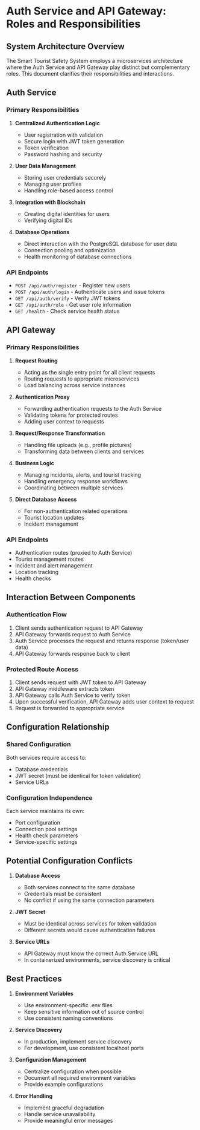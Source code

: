 # Auth Service and API Gateway: Roles and Responsibilities

## System Architecture Overview

The Smart Tourist Safety System employs a microservices architecture where the Auth Service and API Gateway play distinct but complementary roles. This document clarifies their responsibilities and interactions.

## Auth Service

### Primary Responsibilities

1. **Centralized Authentication Logic**
   - User registration with validation
   - Secure login with JWT token generation
   - Token verification
   - Password hashing and security

2. **User Data Management**
   - Storing user credentials securely
   - Managing user profiles
   - Handling role-based access control

3. **Integration with Blockchain**
   - Creating digital identities for users
   - Verifying digital IDs

4. **Database Operations**
   - Direct interaction with the PostgreSQL database for user data
   - Connection pooling and optimization
   - Health monitoring of database connections

### API Endpoints

- `POST /api/auth/register` - Register new users
- `POST /api/auth/login` - Authenticate users and issue tokens
- `GET /api/auth/verify` - Verify JWT tokens
- `GET /api/auth/role` - Get user role information
- `GET /health` - Check service health status

## API Gateway

### Primary Responsibilities

1. **Request Routing**
   - Acting as the single entry point for all client requests
   - Routing requests to appropriate microservices
   - Load balancing across service instances

2. **Authentication Proxy**
   - Forwarding authentication requests to the Auth Service
   - Validating tokens for protected routes
   - Adding user context to requests

3. **Request/Response Transformation**
   - Handling file uploads (e.g., profile pictures)
   - Transforming data between clients and services

4. **Business Logic**
   - Managing incidents, alerts, and tourist tracking
   - Handling emergency response workflows
   - Coordinating between multiple services

5. **Direct Database Access**
   - For non-authentication related operations
   - Tourist location updates
   - Incident management

### API Endpoints

- Authentication routes (proxied to Auth Service)
- Tourist management routes
- Incident and alert management
- Location tracking
- Health checks

## Interaction Between Components

### Authentication Flow

1. Client sends authentication request to API Gateway
2. API Gateway forwards request to Auth Service
3. Auth Service processes the request and returns response (token/user data)
4. API Gateway forwards response back to client

### Protected Route Access

1. Client sends request with JWT token to API Gateway
2. API Gateway middleware extracts token
3. API Gateway calls Auth Service to verify token
4. Upon successful verification, API Gateway adds user context to request
5. Request is forwarded to appropriate service

## Configuration Relationship

### Shared Configuration

Both services require access to:
- Database credentials
- JWT secret (must be identical for token validation)
- Service URLs

### Configuration Independence

Each service maintains its own:
- Port configuration
- Connection pool settings
- Health check parameters
- Service-specific settings

## Potential Configuration Conflicts

1. **Database Access**
   - Both services connect to the same database
   - Credentials must be consistent
   - No conflict if using the same connection parameters

2. **JWT Secret**
   - Must be identical across services for token validation
   - Different secrets would cause authentication failures

3. **Service URLs**
   - API Gateway must know the correct Auth Service URL
   - In containerized environments, service discovery is critical

## Best Practices

1. **Environment Variables**
   - Use environment-specific .env files
   - Keep sensitive information out of source control
   - Use consistent naming conventions

2. **Service Discovery**
   - In production, implement service discovery
   - For development, use consistent localhost ports

3. **Configuration Management**
   - Centralize configuration when possible
   - Document all required environment variables
   - Provide example configurations

4. **Error Handling**
   - Implement graceful degradation
   - Handle service unavailability
   - Provide meaningful error messages